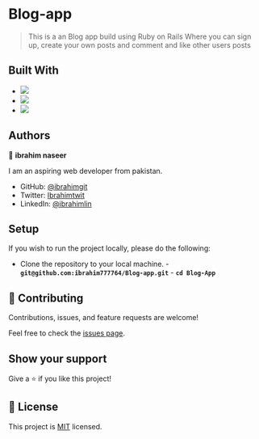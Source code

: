 # Blog-app

> This is a an Blog app build using Ruby on Rails Where you can sign up, create your own posts and comment and like other users posts
## Built With

- ![](https://img.shields.io/badge/Github-blueviolet)
- ![](https://img.shields.io/badge/Ruby-red)
- ![](https://img.shields.io/badge/Ruby*on*Rails-red)

## Authors

👤 **ibrahim naseer**

I am an aspiring web developer from pakistan.
- GitHub: [@ibrahimgit](https://github.com/ibrahim777764)
- Twitter: [Ibrahimtwit](https://twitter.com/Ibrahim66650696)
- LinkedIn: [@ibrahimlin](https://www.linkedin.com/in/ibrahim-naseer-215667225/)
## Setup

If you wish to run the project locally, please do the following:

- Clone the repository to your local machine. - **`git@github.com:ibrahim777764/Blog-app.git`** - **`cd Blog-App`**

## 🤝 Contributing

Contributions, issues, and feature requests are welcome!

Feel free to check the [issues page](https://github.com/ibrahim777764/Blog-app/issues).

## Show your support

Give a ⭐️ if you like this project!

## 📝 License

This project is [MIT](./MIT.md) licensed.
